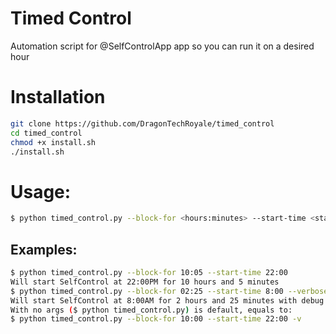 # Timed Control
Automation script for @SelfControlApp app so you can run it on a desired hour 

# Installation
```bash
git clone https://github.com/DragonTechRoyale/timed_control
cd timed_control
chmod +x install.sh
./install.sh
```

# Usage:
```bash
$ python timed_control.py --block-for <hours:minutes> --start-time <start_hour:start_minute>
```

## Examples:
```bash
$ python timed_control.py --block-for 10:05 --start-time 22:00
Will start SelfControl at 22:00PM for 10 hours and 5 minutes
$ python timed_control.py --block-for 02:25 --start-time 8:00 --verbose
Will start SelfControl at 8:00AM for 2 hours and 25 minutes with debug messages
With no args ($ python timed_control.py) is default, equals to:
$ python timed_control.py --block-for 10:00 --start-time 22:00 -v
```
